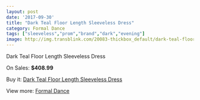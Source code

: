 ```yaml
---
layout: post
date: '2017-09-30'
title: "Dark Teal Floor Length Sleeveless Dress"
category: Formal Dance
tags: ["sleeveless","prom","brand","dark","evening"]
image: http://img.transblink.com/20083-thickbox_default/dark-teal-floor-length-sleeveless-dress.jpg
---
```

Dark Teal Floor Length Sleeveless Dress

On Sales: **$408.99**
<a href="https://www.transblink.com/en/formal-dance/6326-dark-teal-floor-length-sleeveless-dress.html"><amp-img layout="responsive" width="600" height="600" src="//img.transblink.com/20083-thickbox_default/dark-teal-floor-length-sleeveless-dress.jpg" alt="Dark Teal Floor Length Sleeveless Dress 0" /></a>
<a href="https://www.transblink.com/en/formal-dance/6326-dark-teal-floor-length-sleeveless-dress.html"><amp-img layout="responsive" width="600" height="600" src="//img.transblink.com/20084-thickbox_default/dark-teal-floor-length-sleeveless-dress.jpg" alt="Dark Teal Floor Length Sleeveless Dress 1" /></a>

Buy it: [Dark Teal Floor Length Sleeveless Dress](https://www.transblink.com/en/formal-dance/6326-dark-teal-floor-length-sleeveless-dress.html "Dark Teal Floor Length Sleeveless Dress")

View more: [Formal Dance](https://www.transblink.com/en/6-formal-dance "Formal Dance")